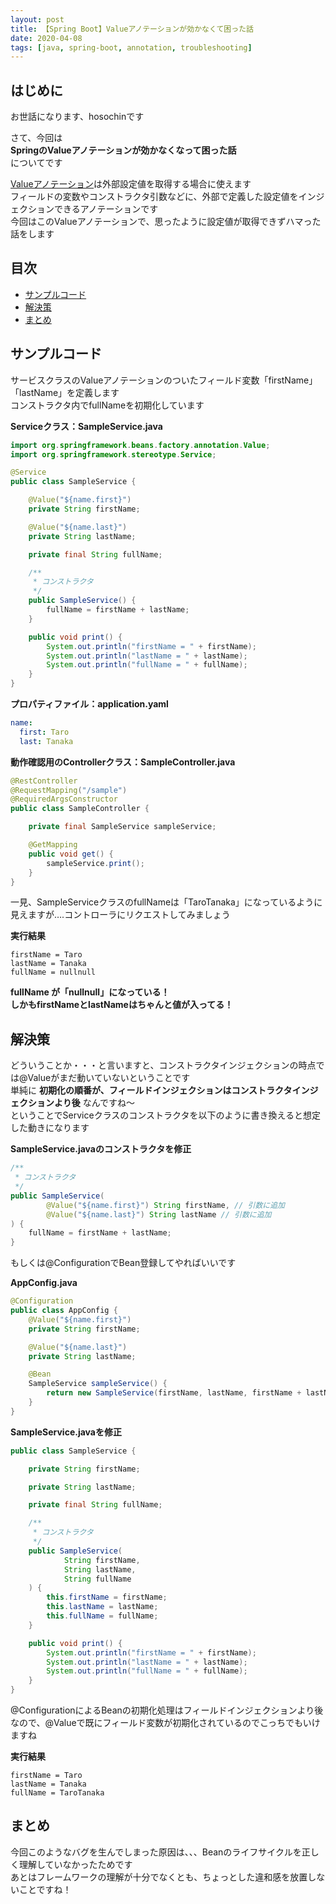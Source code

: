 ```yaml
---
layout: post
title: 【Spring Boot】Valueアノテーションが効かなくて困った話
date: 2020-04-08
tags: [java, spring-boot, annotation, troubleshooting]
---
```


## はじめに

お世話になります、hosochinです  

さて、今回は  
**SpringのValueアノテーションが効かなくなって困った話**  
についてです

[Valueアノテーション](https://spring.pleiades.io/spring-framework/docs/current/javadoc-api/org/springframework/beans/factory/annotation/Value.html)は外部設定値を取得する場合に使えます  
フィールドの変数やコンストラクタ引数などに、外部で定義した設定値をインジェクションできるアノテーションです  
今回はこのValueアノテーションで、思ったように設定値が取得できずハマった話をします

## 目次

- [サンプルコード](#サンプルコード)
- [解決策](#解決策)
- [まとめ](#まとめ)

## サンプルコード

サービスクラスのValueアノテーションのついたフィールド変数「firstName」「lastName」を定義します  
コンストラクタ内でfullNameを初期化しています

**Serviceクラス：SampleService.java**

```java
import org.springframework.beans.factory.annotation.Value;
import org.springframework.stereotype.Service;

@Service
public class SampleService {

    @Value("${name.first}")
    private String firstName;

    @Value("${name.last}")
    private String lastName;

    private final String fullName;

    /**
     * コンストラクタ
     */
    public SampleService() {
        fullName = firstName + lastName;
    }

    public void print() {
        System.out.println("firstName = " + firstName);
        System.out.println("lastName = " + lastName);
        System.out.println("fullName = " + fullName);
    }
}
```

**プロパティファイル：application.yaml**

```yaml
name:
  first: Taro
  last: Tanaka
```

**動作確認用のControllerクラス：SampleController.java**

```java
@RestController
@RequestMapping("/sample")
@RequiredArgsConstructor
public class SampleController {

    private final SampleService sampleService;

    @GetMapping
    public void get() {
        sampleService.print();
    }
}
```

一見、SampleServiceクラスのfullNameは「TaroTanaka」になっているように見えますが….コントローラにリクエストしてみましょう

**実行結果**

```
firstName = Taro
lastName = Tanaka
fullName = nullnull
```

**fullName が「nullnull」になっている！**  
**しかもfirstNameとlastNameはちゃんと値が入ってる！**

## 解決策

どういうことか・・・と言いますと、コンストラクタインジェクションの時点では@Valueがまだ動いていないということです  
単純に **初期化の順番が、フィールドインジェクションはコンストラクタインジェクションより後** なんですね～  
ということでServiceクラスのコンストラクタを以下のように書き換えると想定した動きになります

**SampleService.javaのコンストラクタを修正**

```java
/**
 * コンストラクタ
 */
public SampleService(
        @Value("${name.first}") String firstName, // 引数に追加
        @Value("${name.last}") String lastName // 引数に追加
) {
    fullName = firstName + lastName;
}
```

もしくは@ConfigurationでBean登録してやればいいです

**AppConfig.java**

```java
@Configuration
public class AppConfig {
    @Value("${name.first}")
    private String firstName;

    @Value("${name.last}")
    private String lastName;

    @Bean
    SampleService sampleService() {
        return new SampleService(firstName, lastName, firstName + lastName);
    }
}
```

**SampleService.javaを修正**

```java
public class SampleService {

    private String firstName;

    private String lastName;

    private final String fullName;

    /**
     * コンストラクタ
     */
    public SampleService(
            String firstName,
            String lastName,
            String fullName
    ) {
        this.firstName = firstName;
        this.lastName = lastName;
        this.fullName = fullName;
    }

    public void print() {
        System.out.println("firstName = " + firstName);
        System.out.println("lastName = " + lastName);
        System.out.println("fullName = " + fullName);
    }
}
```

@ConfigurationによるBeanの初期化処理はフィールドインジェクションより後なので、@Valueで既にフィールド変数が初期化されているのでこっちでもいけますね

**実行結果**

```
firstName = Taro
lastName = Tanaka
fullName = TaroTanaka
```

## まとめ

今回このようなバグを生んでしまった原因は、、、Beanのライフサイクルを正しく理解していなかったためです  
あとはフレームワークの理解が十分でなくとも、ちょっとした違和感を放置しないことですね！
